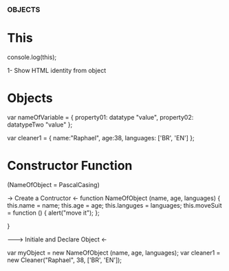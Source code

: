 
### OBJECTS ###

# This 

console.log(this);    

1- Show HTML identity from object 


# Objects

var nameOfVariable = {
    property01: datatype "value",
    property02: datatypeTwo "value"
};

var cleaner1 = {
    name:"Raphael",
    age:38,
    languages: ['BR', 'EN']
};



# Constructor Function 

(NameOfObject = PascalCasing)


-> Create a Contructor <- 
function NameOfObject (name, age, languages) {
    this.name = name;
    this.age = age;
    this.languges = languages;
    this.moveSuit = function () { alert("move it"); };

}



---> Initiale and Declare Object <-

var myObject = new NameOfObject (name, age, languages);
var cleaner1 = new Cleaner("Raphael", 38, ['BR', 'EN']);

